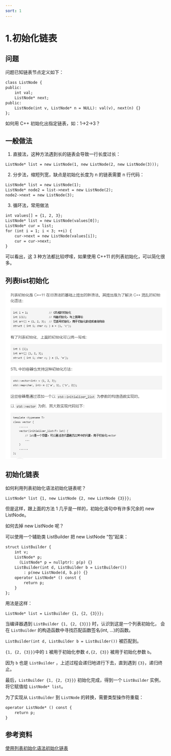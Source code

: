 ```yaml
---
sort: 1
---
```


# 1.初始化链表

## 问题
问题已知链表节点定义如下：

```
class ListNode {
public:
    int val;
    ListNode* next;
public:
    ListNode(int v, ListNode* n = NULL): val(v), next(n) {}
};
```

如何用 C++ 初始化出指定链表，如：1->2->3？

## 一般做法

1. 直接法，这种方法遇到长的链表会导致一行长度过长：

```
ListNode* list = new ListNode(1, new ListNode(2, new ListNode(3)));
```

2. 分步法，缩短列宽，缺点是初始化长度为 n 的链表需要 n 行代码：

```
ListNode* list = new ListNode(1);
ListNode* node2 = list->next = new ListNode(2);
node2->next = new ListNode(3);
```

3. 循环法，常用做法

```
int values[] = {1, 2, 3};
ListNode* list = new ListNode(values[0]);
ListNode* cur = list;
for (int i = 1; i < 3; ++i) {
    cur->next = new ListNode(values[i]);
    cur = cur->next;
}
```
可以看出，这 3 种方法都比较啰嗦，如果使用 C++11 的列表初始化，可以简化很多。

## 列表list初始化

![20220109130336-2022-01-09-13-03-37](https://raw.githubusercontent.com/ironartisan/picRepo/main/20220109130336-2022-01-09-13-03-37.png)

## 初始化链表

如何利用列表初始化语法初始化链表呢？

```
ListNode* list {1, new ListNode {2, new ListNode {3}}};
```

但是这样，跟上面的方法 1 几乎是一样的，初始化语句中有许多冗余的 new ListNode。

如何去掉 new ListNode 呢？

可以使用一个辅助类 ListBuilder 把 new ListNode “包”起来：

```
struct ListBuilder {
    int v;
    ListNode* p;
      (ListNode* p = nullptr): p(p) {}
    ListBuilder(int d, ListBuilder b = ListBuilder())
        : p(new ListNode(d, b.p)) {}
    operator ListNode* () const {
        return p;
    }
};
```

用法是这样：

```
ListNode* list = ListBuilder {1, {2, {3}}};
```

当编译器遇到 `ListBuilder {1, {2, {3}}}` 时，认识到这是一个列表初始化，
会在 `ListBuilder` 的构造函数中寻找匹配函数签名(int, ...)的函数。

`ListBuilder(int d, ListBuilder b = ListBuilder())` 被匹配到。

`{1, {2, {3}}}`中的 `1` 被用于初始化参数 `d,{2, {3}}` 被用于初始化参数 `b`。

因为 `b` 也是 `ListBuilder` ，上述过程会递归地进行下去，直到遇到 `{3}`，递归终止。

最后，`ListBuilder {1, {2, {3}}}` 初始化完成，得到一个 `ListBuilder` 实例，将它赋值给 `ListNode* list`。

为了实现从 `ListBuilder` 到 `ListNode` 的转换，需要类型操作符重载：

```
operator ListNode* () const {
    return p;
}
```

## 参考资料
[使用列表初始化语法初始化链表](https://zlsun.github.io/2016/04/07/use-list-initialzation-to-initial-linklist/)